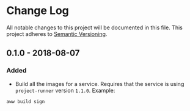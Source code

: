 # Change Log
All notable changes to this project will be documented in this file.
This project adheres to [Semantic Versioning](http://semver.org/).

## 0.1.0 - 2018-08-07

### Added
- Build all the images for a service. Requires that the service is using `project-runner` version `1.1.0`. Example:
```
aww build sign
```
